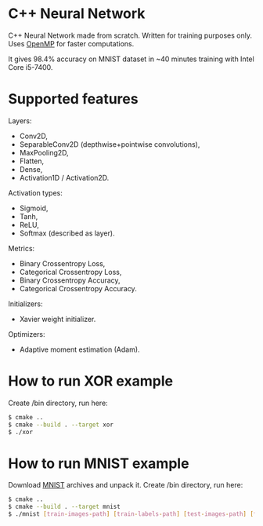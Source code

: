 # C++ Neural Network
C++ Neural Network made from scratch. Written for training purposes only. Uses [OpenMP](https://www.openmp.org/) for faster computations.

It gives 98.4% accuracy on MNIST dataset in ~40 minutes training with Intel Core i5-7400.
# Supported features
Layers:
* Conv2D,
* SeparableConv2D (depthwise+pointwise convolutions),
* MaxPooling2D,
* Flatten,
* Dense,
* Activation1D / Activation2D.

Activation types:
* Sigmoid,
* Tanh,
* ReLU,
* Softmax (described as layer).

Metrics:
* Binary Crossentropy Loss,
* Categorical Crossentropy Loss,
* Binary Crossentropy Accuracy,
* Categorical Crossentropy Accuracy.

Initializers:
* Xavier weight initializer.

Optimizers:
* Adaptive moment estimation (Adam).
# How to run XOR example
Create /bin directory, run here:
```sh
$ cmake ..
$ cmake --build . --target xor
$ ./xor
```
# How to run MNIST example
Download [MNIST](http://yann.lecun.com/exdb/mnist/) archives and unpack it.
Create /bin directory, run here:
```sh
$ cmake ..
$ cmake --build . --target mnist
$ ./mnist [train-images-path] [train-labels-path] [test-images-path] [test-labels-path]
```
